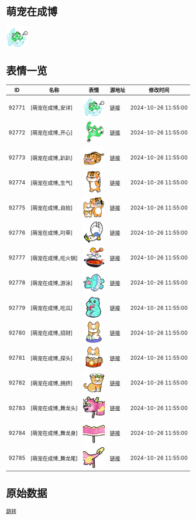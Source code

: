 # 萌宠在成博

<img src="./cover.png" height="60" alt="cover" />

# 表情一览

|ID|名称|表情|源地址|修改时间|
|----|----|----|----|----|
|92771|[萌宠在成博_安详]|<img src="./pic/092771_%5B萌宠在成博_安详%5D.png" height="60" alt="安详"/>|[链接](https://i0.hdslb.com/bfs/garb/c693b8d7645b1250eecc1545d8397969c732f4ed.png)|2024-10-26 11:55:00|
|92772|[萌宠在成博_开心]|<img src="./pic/092772_%5B萌宠在成博_开心%5D.png" height="60" alt="开心"/>|[链接](https://i0.hdslb.com/bfs/garb/a45672edcbb3cedc1f4cbe925095f3c08a6cd1b5.png)|2024-10-26 11:55:00|
|92773|[萌宠在成博_趴趴]|<img src="./pic/092773_%5B萌宠在成博_趴趴%5D.png" height="60" alt="趴趴"/>|[链接](https://i0.hdslb.com/bfs/garb/777273ea47651c3e288dcddd7e7aed0fd1664bab.png)|2024-10-26 11:55:00|
|92774|[萌宠在成博_生气]|<img src="./pic/092774_%5B萌宠在成博_生气%5D.png" height="60" alt="生气"/>|[链接](https://i0.hdslb.com/bfs/garb/08098eca5bdf4899691040c993001e2e0f0c4474.png)|2024-10-26 11:55:00|
|92775|[萌宠在成博_自拍]|<img src="./pic/092775_%5B萌宠在成博_自拍%5D.png" height="60" alt="自拍"/>|[链接](https://i0.hdslb.com/bfs/garb/76f4d3b14a684732e3db274c61a9616766ccb35a.png)|2024-10-26 11:55:00|
|92776|[萌宠在成博_叼草]|<img src="./pic/092776_%5B萌宠在成博_叼草%5D.png" height="60" alt="叼草"/>|[链接](https://i0.hdslb.com/bfs/garb/f17ee8472df407a6b6d87cd8d180bd10de30056a.png)|2024-10-26 11:55:00|
|92777|[萌宠在成博_吃火锅]|<img src="./pic/092777_%5B萌宠在成博_吃火锅%5D.png" height="60" alt="吃火锅"/>|[链接](https://i0.hdslb.com/bfs/garb/81b220c2416e1ea009f0ba656082dde3b4aeed60.png)|2024-10-26 11:55:00|
|92778|[萌宠在成博_游泳]|<img src="./pic/092778_%5B萌宠在成博_游泳%5D.png" height="60" alt="游泳"/>|[链接](https://i0.hdslb.com/bfs/garb/50e0d28ee5287490c3842d71fd3368f73f19371c.png)|2024-10-26 11:55:00|
|92779|[萌宠在成博_吃瓜]|<img src="./pic/092779_%5B萌宠在成博_吃瓜%5D.png" height="60" alt="吃瓜"/>|[链接](https://i0.hdslb.com/bfs/garb/731ccce3af2e532753120be187f86f21732315cc.png)|2024-10-26 11:55:00|
|92780|[萌宠在成博_招财]|<img src="./pic/092780_%5B萌宠在成博_招财%5D.png" height="60" alt="招财"/>|[链接](https://i0.hdslb.com/bfs/garb/39f78c24d298ae67d0a59dc4dc13e0fc73efe682.png)|2024-10-26 11:55:00|
|92781|[萌宠在成博_探头]|<img src="./pic/092781_%5B萌宠在成博_探头%5D.png" height="60" alt="探头"/>|[链接](https://i0.hdslb.com/bfs/garb/a1ceb27bcf169fa532321827a21a84d1e9370914.png)|2024-10-26 11:55:00|
|92782|[萌宠在成博_拥挤]|<img src="./pic/092782_%5B萌宠在成博_拥挤%5D.png" height="60" alt="拥挤"/>|[链接](https://i0.hdslb.com/bfs/garb/03898c2bffa6234290a2e8d620a7ae26b35d7d6e.png)|2024-10-26 11:55:00|
|92783|[萌宠在成博_舞龙头]|<img src="./pic/092783_%5B萌宠在成博_舞龙头%5D.png" height="60" alt="舞龙头"/>|[链接](https://i0.hdslb.com/bfs/garb/04b345897aa397ff4489c6b2a7278cabc7593c58.png)|2024-10-26 11:55:00|
|92784|[萌宠在成博_舞龙身]|<img src="./pic/092784_%5B萌宠在成博_舞龙身%5D.png" height="60" alt="舞龙身"/>|[链接](https://i0.hdslb.com/bfs/garb/6516c5c85b4bd08c09649aec6d7e20cf7373c860.png)|2024-10-26 11:55:00|
|92785|[萌宠在成博_舞龙尾]|<img src="./pic/092785_%5B萌宠在成博_舞龙尾%5D.png" height="60" alt="舞龙尾"/>|[链接](https://i0.hdslb.com/bfs/garb/22b8f141fc1c9f3a20556a17ffdb366396a6af41.png)|2024-10-26 11:55:00|

# 原始数据

[跳转](./raw.json)

